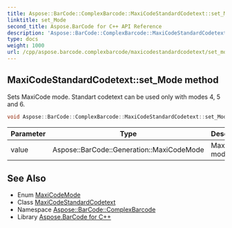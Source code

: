 ```yaml
---
title: Aspose::BarCode::ComplexBarcode::MaxiCodeStandardCodetext::set_Mode method
linktitle: set_Mode
second_title: Aspose.BarCode for C++ API Reference
description: 'Aspose::BarCode::ComplexBarcode::MaxiCodeStandardCodetext::set_Mode method. Sets MaxiCode mode. Standart codetext can be used only with modes 4, 5 and 6 in C++.'
type: docs
weight: 1000
url: /cpp/aspose.barcode.complexbarcode/maxicodestandardcodetext/set_mode/
---
```

## MaxiCodeStandardCodetext::set_Mode method


Sets MaxiCode mode. Standart codetext can be used only with modes 4, 5 and 6.

```cpp
void Aspose::BarCode::ComplexBarcode::MaxiCodeStandardCodetext::set_Mode(Aspose::BarCode::Generation::MaxiCodeMode value)
```


| Parameter | Type | Description |
| --- | --- | --- |
| value | Aspose::BarCode::Generation::MaxiCodeMode | MaxiCode mode |

## See Also

* Enum [MaxiCodeMode](../../../aspose.barcode.generation/maxicodemode/)
* Class [MaxiCodeStandardCodetext](../)
* Namespace [Aspose::BarCode::ComplexBarcode](../../)
* Library [Aspose.BarCode for C++](../../../)
